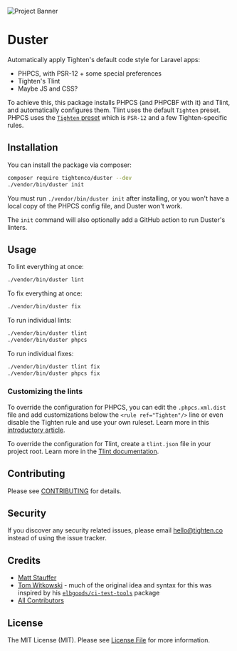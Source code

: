 ![Project Banner](https://raw.githubusercontent.com/tighten/duster/main/banner.png)
# Duster

Automatically apply Tighten's default code style for Laravel apps:

- PHPCS, with PSR-12 + some special preferences
- Tighten's Tlint
- Maybe JS and CSS?

To achieve this, this package installs PHPCS (and PHPCBF with it) and Tlint, and automatically configures them. Tlint uses the default `Tighten` preset. PHPCS uses the [`Tighten` preset](https://github.com/tighten/tighten-coding-standard) which is `PSR-12` and a few Tighten-specific rules.

## Installation

You can install the package via composer:

```bash
composer require tightenco/duster --dev
./vendor/bin/duster init
```

You must run `./vendor/bin/duster init` after installing, or you won't have a local copy of the PHPCS config file, and Duster won't work.

The `init` command will also optionally add a GitHub action to run Duster's linters.

## Usage

To lint everything at once:

```bash
./vendor/bin/duster lint
```

To fix everything at once:

```bash
./vendor/bin/duster fix
```

To run individual lints:

```bash
./vendor/bin/duster tlint
./vendor/bin/duster phpcs
```

To run individual fixes:

```bash
./vendor/bin/duster tlint fix
./vendor/bin/duster phpcs fix
```

### Customizing the lints

To override the configuration for PHPCS, you can edit the `.phpcs.xml.dist` file and add customizations below the `<rule ref="Tighten"/>` line or even disable the Tighten rule and use your own ruleset. Learn more in this [introductory article](https://ncona.com/2012/12/creating-your-own-phpcs-standard/).

To override the configuration for Tlint, create a `tlint.json` file in your project root. Learn more in the [Tlint documentation](https://github.com/tighten/tlint#configuration).

## Contributing

Please see [CONTRIBUTING](CONTRIBUTING.md) for details.

## Security

If you discover any security related issues, please email hello@tighten.co instead of using the issue tracker.

## Credits

- [Matt Stauffer](https://github.com/mattstauffer)
- [Tom Witkowski](https://github.com/devgummibeer) - much of the original idea and syntax for this was inspired by his [`elbgoods/ci-test-tools`](https://github.com/elbgoods/ci-test-tools) package
- [All Contributors](../../contributors)

## License

The MIT License (MIT). Please see [License File](LICENSE.md) for more information.
